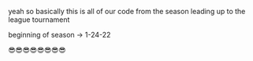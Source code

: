 yeah so basically this is all of our code from the season leading up to the league tournament

beginning of season -> 1-24-22

😎😎😎😎😎😎😎😎
